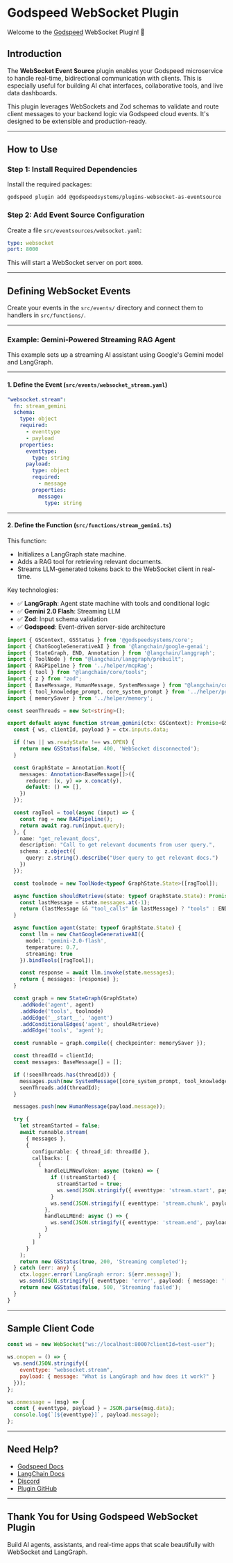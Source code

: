 
# Godspeed WebSocket Plugin

Welcome to the [Godspeed](https://www.godspeed.systems/) WebSocket Plugin! 🔌

## Introduction

The **WebSocket Event Source** plugin enables your Godspeed microservice to handle real-time, bidirectional communication with clients. This is especially useful for building AI chat interfaces, collaborative tools, and live data dashboards.

This plugin leverages WebSockets and Zod schemas to validate and route client messages to your backend logic via Godspeed cloud events. It's designed to be extensible and production-ready.

---

## How to Use

### Step 1: Install Required Dependencies

Install the required packages:

```bash
godspeed plugin add @godspeedsystems/plugins-websocket-as-eventsource
````

### Step 2: Add Event Source Configuration

Create a file `src/eventsources/websocket.yaml`:

```yaml title="src/eventsources/websocket.yaml"
type: websocket
port: 8000
```

This will start a WebSocket server on port `8000`.

---

## Defining WebSocket Events

Create your events in the `src/events/` directory and connect them to handlers in `src/functions/`.

---

### Example: Gemini-Powered Streaming RAG Agent

This example sets up a streaming AI assistant using Google's Gemini model and LangGraph.

---

#### 1. Define the Event (`src/events/websocket_stream.yaml`)

```yaml
"websocket.stream":
  fn: stream_gemini
  schema:
    type: object
    required:
      - eventtype
      - payload
    properties:
      eventtype:
        type: string
      payload:
        type: object
        required:
          - message
        properties:
          message:
            type: string
```

---

#### 2. Define the Function (`src/functions/stream_gemini.ts`)

This function:

* Initializes a LangGraph state machine.
* Adds a RAG tool for retrieving relevant documents.
* Streams LLM-generated tokens back to the WebSocket client in real-time.

Key technologies:

* ✅ **LangGraph**: Agent state machine with tools and conditional logic
* ✅ **Gemini 2.0 Flash**: Streaming LLM
* ✅ **Zod**: Input schema validation
* ✅ **Godspeed**: Event-driven server-side architecture

```ts
import { GSContext, GSStatus } from '@godspeedsystems/core';
import { ChatGoogleGenerativeAI } from '@langchain/google-genai';
import { StateGraph, END, Annotation } from '@langchain/langgraph';
import { ToolNode } from "@langchain/langgraph/prebuilt";
import { RAGPipeline } from '../helper/mcpRag';
import { tool } from "@langchain/core/tools";
import { z } from "zod";
import { BaseMessage, HumanMessage, SystemMessage } from "@langchain/core/messages";
import { tool_knowledge_prompt, core_system_prompt } from '../helper/prompts';
import { memorySaver } from '../helper/memory';

const seenThreads = new Set<string>();

export default async function stream_gemini(ctx: GSContext): Promise<GSStatus> {
  const { ws, clientId, payload } = ctx.inputs.data;

  if (!ws || ws.readyState !== ws.OPEN) {
    return new GSStatus(false, 400, 'WebSocket disconnected');
  }

  const GraphState = Annotation.Root({
    messages: Annotation<BaseMessage[]>({
      reducer: (x, y) => x.concat(y),
      default: () => [],
    })
  });

  const ragTool = tool(async (input) => {
    const rag = new RAGPipeline();
    return await rag.run(input.query);
  }, {
    name: "get_relevant_docs",
    description: "Call to get relevant documents from user query.",
    schema: z.object({
      query: z.string().describe("User query to get relevant docs.")
    })
  });

  const toolnode = new ToolNode<typeof GraphState.State>([ragTool]);

  async function shouldRetrieve(state: typeof GraphState.State): Promise<string> {
    const lastMessage = state.messages.at(-1);
    return (lastMessage && "tool_calls" in lastMessage) ? "tools" : END;
  }

  async function agent(state: typeof GraphState.State) {
    const llm = new ChatGoogleGenerativeAI({
      model: 'gemini-2.0-flash',
      temperature: 0.7,
      streaming: true
    }).bindTools([ragTool]);

    const response = await llm.invoke(state.messages);
    return { messages: [response] };
  }

  const graph = new StateGraph(GraphState)
    .addNode('agent', agent)
    .addNode('tools', toolnode)
    .addEdge('__start__', 'agent')
    .addConditionalEdges('agent', shouldRetrieve)
    .addEdge('tools', 'agent');

  const runnable = graph.compile({ checkpointer: memorySaver });

  const threadId = clientId;
  const messages: BaseMessage[] = [];

  if (!seenThreads.has(threadId)) {
    messages.push(new SystemMessage([core_system_prompt, tool_knowledge_prompt].join('\n')));
    seenThreads.add(threadId);
  }

  messages.push(new HumanMessage(payload.message));

  try {
    let streamStarted = false;
    await runnable.stream(
      { messages },
      {
        configurable: { thread_id: threadId },
        callbacks: [
          {
            handleLLMNewToken: async (token) => {
              if (!streamStarted) {
                streamStarted = true;
                ws.send(JSON.stringify({ eventtype: 'stream.start', payload: { message: '[STREAM_START]' } }));
              }
              ws.send(JSON.stringify({ eventtype: 'stream.chunk', payload: { message: token || 'Retrieving documents...' } }));
            },
            handleLLMEnd: async () => {
              ws.send(JSON.stringify({ eventtype: 'stream.end', payload: { message: '[STREAM_END]' } }));
            }
          }
        ]
      }
    );
    return new GSStatus(true, 200, 'Streaming completed');
  } catch (err: any) {
    ctx.logger.error(`LangGraph error: ${err.message}`);
    ws.send(JSON.stringify({ eventtype: 'error', payload: { message: '[ERROR]' } }));
    return new GSStatus(false, 500, 'Streaming failed');
  }
}
```

---

## Sample Client Code

```js
const ws = new WebSocket("ws://localhost:8000?clientId=test-user");

ws.onopen = () => {
  ws.send(JSON.stringify({
    eventtype: "websocket.stream",
    payload: { message: "What is LangGraph and how does it work?" }
  }));
};

ws.onmessage = (msg) => {
  const { eventtype, payload } = JSON.parse(msg.data);
  console.log(`[${eventtype}]`, payload.message);
};
```

---

## Need Help?

* [Godspeed Docs](https://docs.godspeed.systems/)
* [LangChain Docs](https://js.langchain.com/)
* [Discord](https://discord.com/invite/mjBa3RvTP5)
* [Plugin GitHub](https://github.com/godspeedsystems/gs-plugins)

---

## Thank You for Using Godspeed WebSocket Plugin

Build AI agents, assistants, and real-time apps that scale beautifully with WebSocket and LangGraph.
